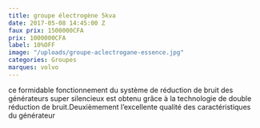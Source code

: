 ```yaml
---
title: groupe électrogène 5kva
date: 2017-05-08 14:45:00 Z
faux prix: 1500000CFA
prix: 1000000CFA
label: 10%OFF
image: "/uploads/groupe-aclectrogane-essence.jpg"
categories: Groupes
marques: volvo
---
```


ce formidable fonctionnement du système de réduction de bruit des générateurs super silencieux est obtenu grâce à la technologie de double réduction de bruit.Deuxièmement l’excellente qualité des caractéristiques du générateur